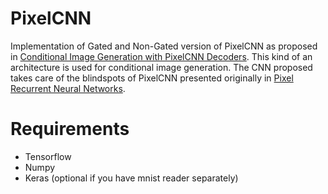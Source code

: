 # PixelCNN
Implementation of Gated and Non-Gated version of PixelCNN as proposed in  [Conditional Image Generation with PixelCNN Decoders](https://arxiv.org/abs/1606.05328). This kind of an architecture is used for conditional image generation. The CNN proposed takes care of the blindspots of PixelCNN presented originally in [Pixel Recurrent Neural Networks](https://arxiv.org/abs/1601.06759).

# Requirements
* Tensorflow
* Numpy
* Keras (optional if you have mnist reader separately)
